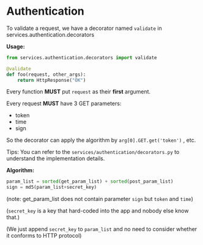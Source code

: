 # Authentication

To validate a request, we have a decorator named `validate` in services.authentication.decorators

**Usage:**
```python
from services.authentication.decorators import validate

@validate
def foo(request, other_args):
    return HttpResponse("OK")

```

Every function **MUST** put `request` as their **first** argument.

Every request **MUST** have 3 GET parameters:
* token
* time
* sign

So the decorator can apply the algorithm by `arg[0].GET.get('token')` , etc.

Tips: You can refer to the `services/authentication/decorators.py` to understand the implementation details.



**Algorithm:**

```python
param_list = sorted(get_param_list) + sorted(post_param_list)
sign = md5(param_list+secret_key)
```

(note: get_param_list does not contain parameter `sign` but `token` and `time`)

(`secret_key` is a key that hard-coded into the app and nobody else know that.)

(We just append `secret_key` to `param_list` and no need to consider whether it conforms to HTTP protocol)


